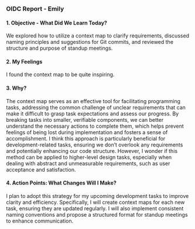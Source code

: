### OIDC Report - Emily ###

#### 1. Objective - What Did We Learn Today?
   We explored how to utilize a context map to clarify requirements, discussed naming principles and suggestions for Git commits, and reviewed the structure and purpose of standup meetings.

#### 2. My Feelings
   I found the context map to be quite inspiring.

#### 3. Why?
   The context map serves as an effective tool for facilitating programming tasks, addressing the common challenge of unclear requirements that can make it difficult to grasp task expectations and assess our progress. By breaking tasks into smaller, verifiable components, we can better understand the necessary actions to complete them, which helps prevent feelings of being lost during implementation and fosters a sense of accomplishment. I think this approach is particularly beneficial for development-related tasks, ensuring we don’t overlook any requirements and potentially enhancing our code structure. However, I wonder if this method can be applied to higher-level design tasks, especially when dealing with abstract and unmeasurable requirements, such as user acceptance and satisfaction.

#### 4. Action Points: What Changes Will I Make?
   I plan to adopt this strategy for my upcoming development tasks to improve clarity and efficiency. Specifically, I will create context maps for each new task, ensuring they are updated regularly. I will also implement consistent naming conventions and propose a structured format for standup meetings to enhance communication.